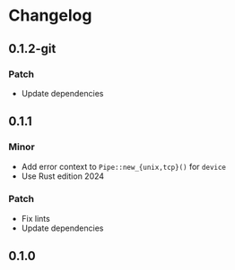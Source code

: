 # Changelog

## 0.1.2-git

### Patch

- Update dependencies

## 0.1.1

### Minor

- Add error context to `Pipe::new_{unix,tcp}()` for `device`
- Use Rust edition 2024

### Patch

- Fix lints
- Update dependencies

## 0.1.0

<!-- Increment to skip CHANGELOG.md test: 3 -->
